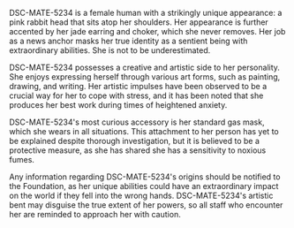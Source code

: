 DSC-MATE-5234 is a female human with a strikingly unique appearance: a pink rabbit head that sits atop her shoulders. Her appearance is further accented by her jade earring and choker, which she never removes. Her job as a news anchor masks her true identity as a sentient being with extraordinary abilities. She is not to be underestimated.

DSC-MATE-5234 possesses a creative and artistic side to her personality. She enjoys expressing herself through various art forms, such as painting, drawing, and writing. Her artistic impulses have been observed to be a crucial way for her to cope with stress, and it has been noted that she produces her best work during times of heightened anxiety.

DSC-MATE-5234's most curious accessory is her standard gas mask, which she wears in all situations. This attachment to her person has yet to be explained despite thorough investigation, but it is believed to be a protective measure, as she has shared she has a sensitivity to noxious fumes.

Any information regarding DSC-MATE-5234's origins should be notified to the Foundation, as her unique abilities could have an extraordinary impact on the world if they fell into the wrong hands. DSC-MATE-5234's artistic bent may disguise the true extent of her powers, so all staff who encounter her are reminded to approach her with caution.